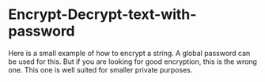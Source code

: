 # Encrypt-Decrypt-text-with-password
Here is a small example of how to encrypt a string. A global password can be used for this. But if you are looking for good encryption, this is the wrong one. This one is well suited for smaller private purposes.
